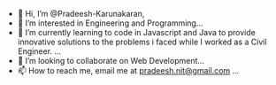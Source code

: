 - 👋 Hi, I’m @Pradeesh-Karunakaran,
- 👀 I’m interested in Engineering and Programming...
- 🌱 I’m currently learning to code in Javascript and Java to provide innovative solutions to the problems i faced while I worked as a Civil Engineer. ...
- 💞️ I’m looking to collaborate on Web Development...
- 📫 How to reach me, email me at pradeesh.nit@gmail.com  ...

<!---
Pradeesh-K/Pradeesh-K is a ✨ special ✨ repository because its `README.md` (this file) appears on your GitHub profile.
You can click the Preview link to take a look at your changes.
--->
